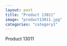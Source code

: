 ```yaml
---
layout: post
title: "Product 13011"
image: "product13011.jpg"
categories: "category1"
---
```

Product 13011
